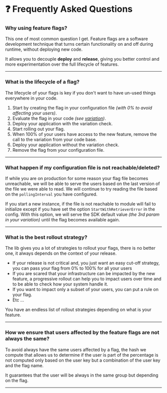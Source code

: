 # ❓ Frequently Asked Questions

### Why using feature flags?
This one of most common question I get.
Feature flags are a software development technique that turns certain functionality on and off during runtime, without 
deploying new code.

It allows you to decouple **deploy** and **release**, giving you better control and more experimentation over the full 
lifecycle of features.

---

### What is the lifecycle of a flag?
The lifecycle of your flags is key if you don't want to have un-used things everywhere in your code. 

1. Start by creating the flag in your configuration file *(with 0% to avoid affecting your users)*.
2. Evaluate the flag in your code *(see [variation](users.md#variation))*.
3. Deploy your application with the variation check.
4. Start rolling out your flag.
5. When 100% of your users have access to the new feature, remove the call to the variation from your code base.
6. Deploy your application without the variation check.
7. Remove the flag from your configuration file.

---

### What happen if my configuration file is not reachable/deleted?
If while you are on production for some reason your flag file becomes unreachable, we will be able to serve the users
based on the last version of the file we were able to read. We will continue to try reading the file based on
the `pollingInterval` you have configured.

If you start a new instance, if the file is not reachable to module will fail to initialize except if you have set the 
option `StartWithRetrieverError` in the config. With this option, we will serve the SDK default value *(the 3rd param
in your variation)* until the flag becomes available again.

---

### What is the best rollout strategy?
The lib gives you a lot of strategies to rollout your flags, there is no better one, it always depends on the context
of your release.

- If your release is not critical and, you just want an easy cut-off strategy, you can pass your flag from 0% to 100% for 
    all your users
- If you are scared that your infrastructure can be impacted by the new feature, a progressive rollout can help you to
    impact users over time and to be able to check how your system handle it.
- If you want to impact only a subset of your users, you can put a rule on your flag.
- Etc ...

You have an endless list of rollout strategies depending on what is your feature.

---

### How we ensure that users affected by the feature flags are not always the same?

To avoid always have the same users affected by a flag, the hash we compute that allows us to determine if the user is part of the percentage is not computed only based on the user key but a combination of the user key and the flag name.

It guarantees that the user will be always in the same group but depending on the flag.

---
